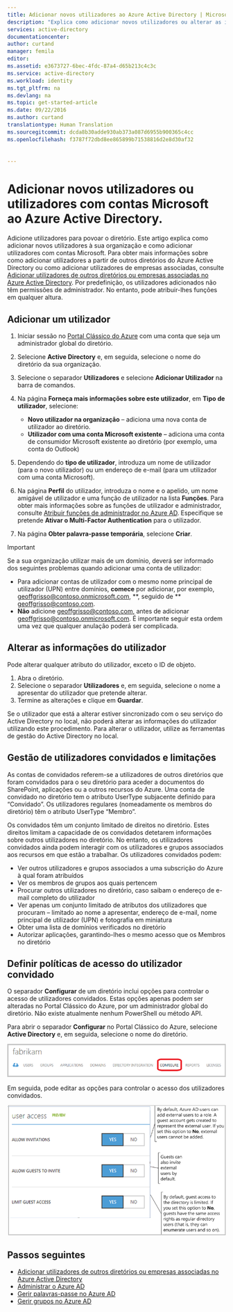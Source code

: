 ```yaml
---
title: Adicionar novos utilizadores ao Azure Active Directory | Microsoft Docs
description: "Explica como adicionar novos utilizadores ou alterar as informações de utilizador no Azure Active Directory."
services: active-directory
documentationcenter: 
author: curtand
manager: femila
editor: 
ms.assetid: e3673727-6bec-4fdc-87a4-d65b213c4c3c
ms.service: active-directory
ms.workload: identity
ms.tgt_pltfrm: na
ms.devlang: na
ms.topic: get-started-article
ms.date: 09/22/2016
ms.author: curtand
translationtype: Human Translation
ms.sourcegitcommit: dcda8b30adde930ab373a087d6955b900365c4cc
ms.openlocfilehash: f3787f72dbd8ee865899b71538816d2e8d30af32


---
```

# <a name="add-new-users--or-users-with-microsoft-accounts-to-azure-active-directory"></a>Adicionar novos utilizadores ou utilizadores com contas Microsoft ao Azure Active Directory.
Adicione utilizadores para povoar o diretório. Este artigo explica como adicionar novos utilizadores à sua organização e como adicionar utilizadores com contas Microsoft. Para obter mais informações sobre como adicionar utilizadores a partir de outros diretórios do Azure Active Directory ou como adicionar utilizadores de empresas associadas, consulte [Adicionar utilizadores de outros diretórios ou empresas associadas no Azure Active Directory](active-directory-create-users-external.md). Por predefinição, os utilizadores adicionados não têm permissões de administrador. No entanto, pode atribuir-lhes funções em qualquer altura.

## <a name="add-a-user"></a>Adicionar um utilizador
1. Iniciar sessão no [Portal Clássico do Azure](https://manage.windowsazure.com) com uma conta que seja um administrador global do diretório.
2. Selecione **Active Directory** e, em seguida, selecione o nome do diretório da sua organização.
3. Selecione o separador **Utilizadores** e selecione **Adicionar Utilizador** na barra de comandos.
4. Na página **Forneça mais informações sobre este utilizador**, em **Tipo de utilizador**, selecione:
   
   * **Novo utilizador na organização** – adiciona uma nova conta de utilizador ao diretório.
   * **Utilizador com uma conta Microsoft existente** – adiciona uma conta de consumidor Microsoft existente ao diretório (por exemplo, uma conta do Outlook)
5. Dependendo do **tipo de utilizador**, introduza um nome de utilizador (para o novo utilizador) ou um endereço de e-mail (para um utilizador com uma conta Microsoft).
6. Na página **Perfil** do utilizador, introduza o nome e o apelido, um nome amigável de utilizador e uma função de utilizador na lista **Funções**. Para obter mais informações sobre as funções de utilizador e administrador, consulte [Atribuir funções de administrador no Azure AD](active-directory-assign-admin-roles.md). Especifique se pretende **Ativar o Multi-Factor Authentication** para o utilizador.
7. Na página **Obter palavra-passe temporária**, selecione **Criar**.

> [!IMPORTANT]
> Se a sua organização utilizar mais de um domínio, deverá ser informado dos seguintes problemas quando adicionar uma conta de utilizador:
> 
> * Para adicionar contas de utilizador com o mesmo nome principal de utilizador (UPN) entre domínios, **comece** por adicionar, por exemplo, geoffgrisso@contoso.onmicrosoft.com, **, seguido de ** geoffgrisso@contoso.com.
> * **Não** adicione geoffgrisso@contoso.com, antes de adicionar geoffgrisso@contoso.onmicrosoft.com. É importante seguir esta ordem uma vez que qualquer anulação poderá ser complicada.
> 
> 

## <a name="change-user-information"></a>Alterar as informações do utilizador
Pode alterar qualquer atributo do utilizador, exceto o ID de objeto.

1. Abra o diretório.
2. Selecione o separador **Utilizadores** e, em seguida, selecione o nome a apresentar do utilizador que pretende alterar.
3. Termine as alterações e clique em **Guardar**.

Se o utilizador que está a alterar estiver sincronizado com o seu serviço do Active Directory no local, não poderá alterar as informações do utilizador utilizando este procedimento. Para alterar o utilizador, utilize as ferramentas de gestão do Active Directory no local.

## <a name="guest-user-management-and-limitations"></a>Gestão de utilizadores convidados e limitações
As contas de convidados referem-se a utilizadores de outros diretórios que foram convidados para o seu diretório para aceder a documentos do SharePoint, aplicações ou a outros recursos do Azure. Uma conta de convidado no diretório tem o atributo UserType subjacente definido para “Convidado”. Os utilizadores regulares (nomeadamente os membros do diretório) têm o atributo UserType “Membro”.

Os convidados têm um conjunto limitado de direitos no diretório. Estes direitos limitam a capacidade de os convidados detetarem informações sobre outros utilizadores no diretório. No entanto, os utilizadores convidados ainda podem interagir com os utilizadores e grupos associados aos recursos em que estão a trabalhar. Os utilizadores convidados podem:

* Ver outros utilizadores e grupos associados a uma subscrição do Azure à qual foram atribuídos
* Ver os membros de grupos aos quais pertencem
* Procurar outros utilizadores no diretório, caso saibam o endereço de e-mail completo do utilizador
* Ver apenas um conjunto limitado de atributos dos utilizadores que procuram – limitado ao nome a apresentar, endereço de e-mail, nome principal de utilizador (UPN) e fotografia em miniatura
* Obter uma lista de domínios verificados no diretório
* Autorizar aplicações, garantindo-lhes o mesmo acesso que os Membros no diretório

## <a name="set-guest-user-access-policies"></a>Definir políticas de acesso do utilizador convidado
O separador **Configurar** de um diretório inclui opções para controlar o acesso de utilizadores convidados. Estas opções apenas podem ser alteradas no Portal Clássico do Azure, por um administrador global do diretório. Não existe atualmente nenhum PowerShell ou método API.

Para abrir o separador **Configurar** no Portal Clássico do Azure, selecione **Active Directory** e, em seguida, selecione o nome do diretório.

![Separador Configurar no Azure Active Directory][1]

Em seguida, pode editar as opções para controlar o acesso dos utilizadores convidados.

![opções de controlo de acesso dos utilizadores convidados][2]

## <a name="whats-next"></a>Passos seguintes
* [Adicionar utilizadores de outros diretórios ou empresas associadas no Azure Active Directory](active-directory-create-users-external.md)
* [Administrar o Azure AD](active-directory-administer.md)
* [Gerir palavras-passe no Azure AD](active-directory-manage-passwords.md)
* [Gerir grupos no Azure AD](active-directory-manage-groups.md)

<!--Image references-->
[1]: ./media/active-directory-create-users/RBACDirConfigTab.png
[2]: ./media/active-directory-create-users/RBACGuestAccessControls.png



<!--HONumber=Dec16_HO1-->


